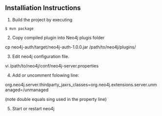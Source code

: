 ## Installiation Instructions

1. Build the project by executing 

```
$ mvn package
```

2. Copy compiled plugin into Neo4j plugis folder

cp neo4j-auth/target/neo4j-auth-1.0.0.jar /path/to/neo4j/plugins/

3. Edit neo4j configuration file. 

vi /path/to/neo4j/conf/neo4j-server.properties

4. Add or uncomment folowing line:

org.neo4j.server.thirdparty_jaxrs_classes=org.neo4j.extensions.server.unmanaged=/unmanaged

(note double equals sing used in the property line)

5. Start or restart neo4j 

